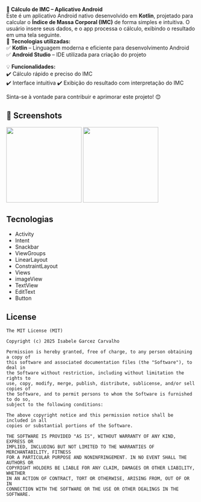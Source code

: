 **📱 Cálculo de IMC – Aplicativo Android**  
Este é um aplicativo Android nativo desenvolvido em **Kotlin**, projetado para calcular o **Índice de Massa Corporal (IMC)** de forma simples e intuitiva. O usuário insere seus dados, e o app processa o cálculo, exibindo o resultado em uma tela seguinte.  
🚀 **Tecnologias utilizadas:**  
✅ **Kotlin** – Linguagem moderna e eficiente para desenvolvimento Android  
✅ **Android Studio** – IDE utilizada para criação do projeto  

💡 **Funcionalidades:**  
✔️ Cálculo rápido e preciso do IMC  
✔️ Interface intuitiva
✔️ Exibição do resultado com interpretação do IMC  


Sinta-se à vontade para contribuir e aprimorar este projeto! 😊  


## :camera_flash: Screenshots
<!-- You can add more screenshots here if you like -->
<img src="https://github.com/user-attachments/assets/3dab43ee-c1ee-4a91-9df1-70f5b38ffb92" width=200/> <img src="https://github.com/user-attachments/assets/9cb71d4c-dda8-414d-aa80-5510772c88ac" width=200/>

## Tecnologias
- Activity
- Intent
- Snackbar
- ViewGroups
 - LinearLayout
 - ConstraintLayout
- Views
 - imageView
 - TextView
 - EditText
 - Button

## License
```
The MIT License (MIT)

Copyright (c) 2025 Isabele Garcez Carvalho

Permission is hereby granted, free of charge, to any person obtaining a copy of
this software and associated documentation files (the "Software"), to deal in
the Software without restriction, including without limitation the rights to
use, copy, modify, merge, publish, distribute, sublicense, and/or sell copies of
the Software, and to permit persons to whom the Software is furnished to do so,
subject to the following conditions:

The above copyright notice and this permission notice shall be included in all
copies or substantial portions of the Software.

THE SOFTWARE IS PROVIDED "AS IS", WITHOUT WARRANTY OF ANY KIND, EXPRESS OR
IMPLIED, INCLUDING BUT NOT LIMITED TO THE WARRANTIES OF MERCHANTABILITY, FITNESS
FOR A PARTICULAR PURPOSE AND NONINFRINGEMENT. IN NO EVENT SHALL THE AUTHORS OR
COPYRIGHT HOLDERS BE LIABLE FOR ANY CLAIM, DAMAGES OR OTHER LIABILITY, WHETHER
IN AN ACTION OF CONTRACT, TORT OR OTHERWISE, ARISING FROM, OUT OF OR IN
CONNECTION WITH THE SOFTWARE OR THE USE OR OTHER DEALINGS IN THE SOFTWARE.
```
